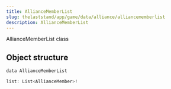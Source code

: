 ```yaml
---
title: AllianceMemberList
slug: thelaststand/app/game/data/alliance/alliancememberlist
description: AllianceMemberList
---
```


AllianceMemberList class

## Object structure

```scala
data AllianceMemberList

list: List<AllianceMember>!

```
